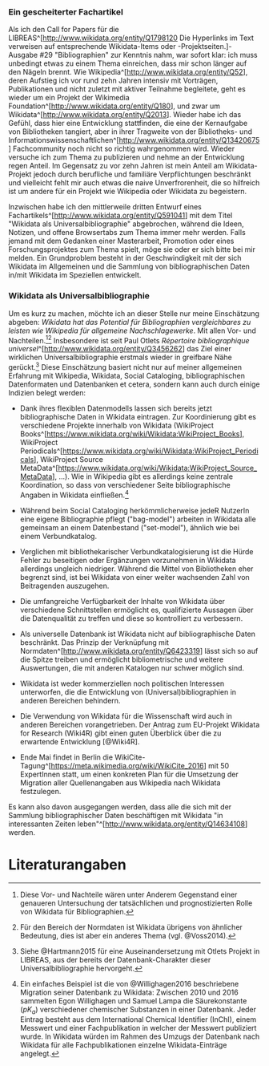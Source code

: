 ### Ein gescheiterter Fachartikel

Als ich den Call for Papers für die
LIBREAS^[<http://www.wikidata.org/entity/Q1798120> Die Hyperlinks im Text
verweisen auf entsprechende Wikidata-Items oder -Projektseiten.]-Ausgabe #29
"Bibliographien" zur Kenntnis nahm, war sofort klar: ich muss unbedingt etwas
zu einem Thema einreichen, dass mir schon länger auf den Nägeln brennt. Wie
Wikipedia^[<http://www.wikidata.org/entity/Q52>], deren Aufstieg ich vor rund
zehn Jahren intensiv mit Vorträgen, Publikationen und nicht zuletzt mit aktiver
Teilnahme begleitete, geht es wieder um ein Projekt der Wikimedia
Foundation^[<http://www.wikidata.org/entity/Q180>], und zwar um
Wikidata^[<http://www.wikidata.org/entity/Q2013>]. Wieder habe ich das Gefühl,
dass hier eine Entwicklung stattfinden, die eine der Kernaufgabe von
Bibliotheken tangiert, aber in ihrer Tragweite von der Bibliotheks- und
Informationswissenschaftlichen^[<http://www.wikidata.org/entity/Q13420675>]
Fachcommunity noch nicht so richtig wahrgenommen wird. Wieder versuche ich zum
Thema zu publizieren und nehme an der Entwicklung regen Anteil. Im Gegensatz zu
vor zehn Jahren ist mein Anteil am Wikidata-Projekt jedoch durch berufliche und
familiäre Verpflichtungen beschränkt und vielleicht fehlt mir auch etwas die
naive Unverfrorenheit, die so hilfreich ist um andere für ein Projekt wie
Wikipedia oder Wikidata zu begeistern.

Inzwischen habe ich den mittlerweile dritten Entwurf eines
Fachartikels^[<http://www.wikidata.org/entity/Q591041>] mit dem Titel "Wikidata
als Universalbibliographie" abgebrochen, während die Ideen, Notizen, und offene
Browsertabs zum Thema immer mehr werden. Falls jemand mit dem Gedanken einer
Masterarbeit, Promotion oder eines Forschungsprojektes zum Thema spielt, möge
sie oder er sich bitte bei mir melden. Ein Grundproblem besteht in der
Geschwindigkeit mit der sich Wikidata im Allgemeinen und die Sammlung von
bibliographischen Daten in/mit Wikidata im Speziellen entwickelt.

### Wikidata als Universalbibliographie

Um es kurz zu machen, möchte ich an dieser Stelle nur meine Einschätzung
abgeben: *Wikidata hat das Potential für Bibliographien vergleichbares zu
leisten wie Wikipedia für allgemeine Nachschlagewerke*. Mit allen Vor- und
Nachteilen.[^2][^3] Insbesondere ist seit Paul Otlets *Répertoire
bibliographique universel*^[<http://www.wikidata.org/entity/Q3456262>] das Ziel
einer wirklichen Universalbibliographie erstmals wieder in greifbare Nähe
gerückt.[^4]  Diese Einschätzung basiert nicht nur auf meiner allgemeinen Erfahrung
mit Wikipedia, Wikidata, Social Cataloging, bibliographischen Datenformaten und
Datenbanken et cetera, sondern kann auch durch einige Indizien belegt werden:

[^2]: Diese Vor- und Nachteile wären unter Anderem Gegenstand einer
genaueren Untersuchung der tatsächlichen und prognostizierten Rolle von
Wikidata für Bibliographien.

[^3]: Für den Bereich der Normdaten ist Wikidata übrigens von ähnlicher
Bedeutung, dies ist aber ein anderes Thema (vgl. @Voss2014).

[^4]: Siehe @Hartmann2015 für eine Auseinandersetzung mit Otlets Projekt in LIBREAS,
aus der bereits der Datenbank-Charakter dieser Universalbibliographie hervorgeht.

* Dank ihres flexiblen Datenmodells lassen sich bereits jetzt bibliographische
  Daten in Wikidata eintragen. Zur Koordinierung gibt es verschiedene Projekte
  innerhalb von Wikidata (WikiProject Books^[<https://www.wikidata.org/wiki/Wikidata:WikiProject_Books>],
  WikiProject Periodicals^[<https://www.wikidata.org/wiki/Wikidata:WikiProject_Periodicals>],
  WikiProject Source MetaData^[<https://www.wikidata.org/wiki/Wikidata:WikiProject_Source_MetaData>], ...).
  Wie in Wikipedia gibt es allerdings keine
  zentrale Koordination, so dass von verschiedener Seite bibliographische
  Angaben in Wikidata einfließen.[^5]


[^5]: Ein einfaches Beispiel ist die von @Willighagen2016 beschriebene
Migration seiner Datenbank zu Wikidata: Zwischen 2010 und 2016 sammelten Egon
Willighagen und Samuel Lampa die Säurekonstante ($pK_a$) verschiedener
chemischer Substanzen in einer Datenbank. Jeder Eintrag besteht aus dem
International Chemical Identifier  (InChI), einem Messwert und einer
Fachpublikation in welcher der Messwert publiziert wurde. In Wikidata würden im
Rahmen des Umzugs der Datenbank nach Wikidata für alle Fachpublikationen
einzelne Wikidata-Einträge angelegt.


* Während beim Social Cataloging herkömmlicherweise jedeR NutzerIn eine eigene
  Bibliographie pflegt ("bag-model") arbeiten in Wikidata alle gemeinsam an einem
  Datenbestand ("set-model"), ähnlich wie bei einem Verbundkatalog.

* Verglichen mit bibliothekarischer Verbundkatalogisierung ist die Hürde Fehler
  zu beseitigen oder Ergänzungen vorzunehmen in Wikidata allerdings ungleich
  niedriger. Während die Mittel von Bibliotheken eher begrenzt sind, ist bei
  Wikidata von einer weiter wachsenden Zahl von Beitragenden auszugehen.

* Die umfangreiche Verfügbarkeit der Inhalte von Wikidata über verschiedene
  Schnittstellen ermöglicht es, qualifizierte Aussagen über die Datenqualität
  zu treffen und diese so kontrolliert zu verbessern.

* Als universelle Datenbank ist Wikidata nicht auf bibliographische Daten
  beschränkt. Das Prinzip der Verknüpfung mit
  Normdaten^[<http://www.wikidata.org/entity/Q6423319>] lässt sich so auf die
  Spitze treiben und ermöglicht bibliometrische und weitere Auswertungen, die
  mit anderen Katalogen nur schwer möglich sind.

* Wikidata ist weder kommerziellen noch politischen Interessen unterworfen, die
  die Entwicklung von (Universal)bibliographien in anderen Bereichen behindern.

* Die Verwendung von Wikidata für die Wissenschaft wird auch in anderen Bereichen
  vorangetrieben. Der Antrag zum EU-Projekt Wikidata for Research (Wiki4R) gibt
  einen guten Überblick über die zu erwartende Entwicklung [@Wiki4R].

* Ende Mai findet in Berlin die WikiCite-Tagung^[<https://meta.wikimedia.org/wiki/WikiCite_2016>]
  mit 50 ExpertInnen statt, um einen konkreten Plan für die Umsetzung der Migration aller Quellenangaben
  aus Wikipedia nach Wikidata festzulegen.

Es kann also davon ausgegangen werden, dass alle die sich mit der Sammlung
bibliographischer Daten beschäftigen mit Wikidata "in interessanten Zeiten
leben"^[<http://www.wikidata.org/entity/Q14634108>] werden.

# Literaturangaben

